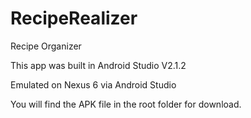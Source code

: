# RecipeRealizer
Recipe Organizer

This app was built in Android Studio V2.1.2

Emulated on Nexus 6 via Android Studio

You will find the APK file in the root folder for download.
